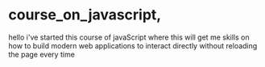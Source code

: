 # course_on_javascript,
hello i've started this course of javaScript where this will get me skills on how to build modern web applications to interact directly without reloading the page every time
